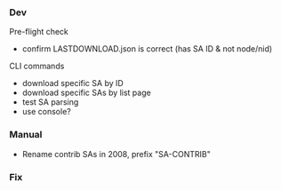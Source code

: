 ### Dev

Pre-flight check
 * confirm LASTDOWNLOAD.json is correct (has SA ID & not node/nid)

CLI commands
 * download specific SA by ID
 * download specific SAs by list page
 * test SA parsing
 * use console?

### Manual

 * Rename contrib SAs in 2008, prefix "SA-CONTRIB"

### Fix
